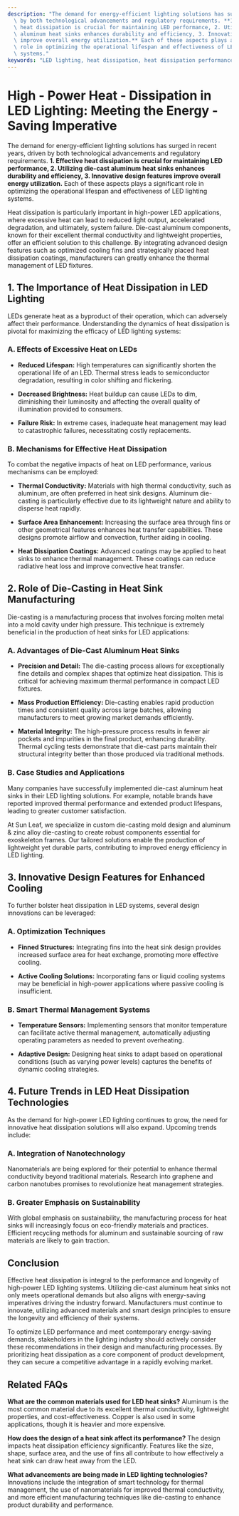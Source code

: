 ```yaml
---
description: "The demand for energy-efficient lighting solutions has surged in recent years, driven\
  \ by both technological advancements and regulatory requirements. **1. Effective\
  \ heat dissipation is crucial for maintaining LED performance, 2. Utilizing die-cast\
  \ aluminum heat sinks enhances durability and efficiency, 3. Innovative design features\
  \ improve overall energy utilization.** Each of these aspects plays a significant\
  \ role in optimizing the operational lifespan and effectiveness of LED lighting\
  \ systems."
keywords: "LED lighting, heat dissipation, heat dissipation performance, die-casting process"
---
```

# High - Power Heat - Dissipation in LED Lighting: Meeting the Energy - Saving Imperative

The demand for energy-efficient lighting solutions has surged in recent years, driven by both technological advancements and regulatory requirements. **1. Effective heat dissipation is crucial for maintaining LED performance, 2. Utilizing die-cast aluminum heat sinks enhances durability and efficiency, 3. Innovative design features improve overall energy utilization.** Each of these aspects plays a significant role in optimizing the operational lifespan and effectiveness of LED lighting systems.

Heat dissipation is particularly important in high-power LED applications, where excessive heat can lead to reduced light output, accelerated degradation, and ultimately, system failure. Die-cast aluminum components, known for their excellent thermal conductivity and lightweight properties, offer an efficient solution to this challenge. By integrating advanced design features such as optimized cooling fins and strategically placed heat dissipation coatings, manufacturers can greatly enhance the thermal management of LED fixtures.

## **1. The Importance of Heat Dissipation in LED Lighting**

LEDs generate heat as a byproduct of their operation, which can adversely affect their performance. Understanding the dynamics of heat dissipation is pivotal for maximizing the efficacy of LED lighting systems:

### **A. Effects of Excessive Heat on LEDs**

- **Reduced Lifespan:** High temperatures can significantly shorten the operational life of an LED. Thermal stress leads to semiconductor degradation, resulting in color shifting and flickering.
  
- **Decreased Brightness:** Heat buildup can cause LEDs to dim, diminishing their luminosity and affecting the overall quality of illumination provided to consumers.

- **Failure Risk:** In extreme cases, inadequate heat management may lead to catastrophic failures, necessitating costly replacements.

### **B. Mechanisms for Effective Heat Dissipation**

To combat the negative impacts of heat on LED performance, various mechanisms can be employed:

- **Thermal Conductivity:** Materials with high thermal conductivity, such as aluminum, are often preferred in heat sink designs. Aluminum die-casting is particularly effective due to its lightweight nature and ability to disperse heat rapidly.

- **Surface Area Enhancement:** Increasing the surface area through fins or other geometrical features enhances heat transfer capabilities. These designs promote airflow and convection, further aiding in cooling.

- **Heat Dissipation Coatings:** Advanced coatings may be applied to heat sinks to enhance thermal management. These coatings can reduce radiative heat loss and improve convective heat transfer.

## **2. Role of Die-Casting in Heat Sink Manufacturing**

Die-casting is a manufacturing process that involves forcing molten metal into a mold cavity under high pressure. This technique is extremely beneficial in the production of heat sinks for LED applications:

### **A. Advantages of Die-Cast Aluminum Heat Sinks**

- **Precision and Detail:** The die-casting process allows for exceptionally fine details and complex shapes that optimize heat dissipation. This is critical for achieving maximum thermal performance in compact LED fixtures.

- **Mass Production Efficiency:** Die-casting enables rapid production times and consistent quality across large batches, allowing manufacturers to meet growing market demands efficiently.

- **Material Integrity:** The high-pressure process results in fewer air pockets and impurities in the final product, enhancing durability. Thermal cycling tests demonstrate that die-cast parts maintain their structural integrity better than those produced via traditional methods.

### **B. Case Studies and Applications**

Many companies have successfully implemented die-cast aluminum heat sinks in their LED lighting solutions. For example, notable brands have reported improved thermal performance and extended product lifespans, leading to greater customer satisfaction.

At Sun Leaf, we specialize in custom die-casting mold design and aluminum & zinc alloy die-casting to create robust components essential for exoskeleton frames. Our tailored solutions enable the production of lightweight yet durable parts, contributing to improved energy efficiency in LED lighting.

## **3. Innovative Design Features for Enhanced Cooling**

To further bolster heat dissipation in LED systems, several design innovations can be leveraged:

### **A. Optimization Techniques**

- **Finned Structures:** Integrating fins into the heat sink design provides increased surface area for heat exchange, promoting more effective cooling.

- **Active Cooling Solutions:** Incorporating fans or liquid cooling systems may be beneficial in high-power applications where passive cooling is insufficient.

### **B. Smart Thermal Management Systems**

- **Temperature Sensors:** Implementing sensors that monitor temperature can facilitate active thermal management, automatically adjusting operating parameters as needed to prevent overheating.
  
- **Adaptive Design:** Designing heat sinks to adapt based on operational conditions (such as varying power levels) captures the benefits of dynamic cooling strategies.

## **4. Future Trends in LED Heat Dissipation Technologies**

As the demand for high-power LED lighting continues to grow, the need for innovative heat dissipation solutions will also expand. Upcoming trends include:

### **A. Integration of Nanotechnology**

Nanomaterials are being explored for their potential to enhance thermal conductivity beyond traditional materials. Research into graphene and carbon nanotubes promises to revolutionize heat management strategies.

### **B. Greater Emphasis on Sustainability**

With global emphasis on sustainability, the manufacturing process for heat sinks will increasingly focus on eco-friendly materials and practices. Efficient recycling methods for aluminum and sustainable sourcing of raw materials are likely to gain traction.

## **Conclusion**

Effective heat dissipation is integral to the performance and longevity of high-power LED lighting systems. Utilizing die-cast aluminum heat sinks not only meets operational demands but also aligns with energy-saving imperatives driving the industry forward. Manufacturers must continue to innovate, utilizing advanced materials and smart design principles to ensure the longevity and efficiency of their systems.

To optimize LED performance and meet contemporary energy-saving demands, stakeholders in the lighting industry should actively consider these recommendations in their design and manufacturing processes. By prioritizing heat dissipation as a core component of product development, they can secure a competitive advantage in a rapidly evolving market.

## Related FAQs

**What are the common materials used for LED heat sinks?**
Aluminum is the most common material due to its excellent thermal conductivity, lightweight properties, and cost-effectiveness. Copper is also used in some applications, though it is heavier and more expensive.

**How does the design of a heat sink affect its performance?**
The design impacts heat dissipation efficiency significantly. Features like the size, shape, surface area, and the use of fins all contribute to how effectively a heat sink can draw heat away from the LED.

**What advancements are being made in LED lighting technologies?**
Innovations include the integration of smart technology for thermal management, the use of nanomaterials for improved thermal conductivity, and more efficient manufacturing techniques like die-casting to enhance product durability and performance.
